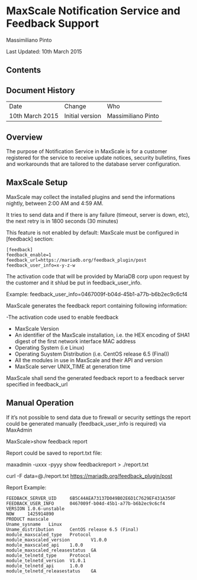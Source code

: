 # MaxScale Notification Service and Feedback Support

Massimiliano Pinto

Last Updated: 10th March 2015

## Contents

## Document History

<table>
  <tr>
    <td>Date</td>
    <td>Change</td>
    <td>Who</td>
  </tr>
  <tr>
    <td>10th March 2015</td>
    <td>Initial version</td>
    <td>Massimiliano Pinto</td>
  </tr>
</table>


## Overview

The purpose of Notification Service in MaxScale is for a customer registered for the service to receive update notices, security bulletins, fixes and workarounds that are tailored to the database server configuration.

## MaxScale Setup

MaxScale may collect the installed plugins and send the informations nightly, between 2:00 AM and 4:59 AM.

It tries to send data and if there is any failure (timeout, server is down, etc), the next retry is in 1800 seconds (30 minutes)

This feature is not enabled by default: MaxScale must be configured in [feedback] section:


	[feedback]
	feedback_enable=1
	feedback_url=https://mariadb.org/feedback_plugin/post
	feedback_user_info=x-y-z-w

The activation code that will be provided by MariaDB corp upon request by the customer and it shlud be put in feedback_user_info.

Example:
feedback_user_info=0467009f-b04d-45b1-a77b-b6b2ec9c6cf4


MaxScale generates the feedback report containing following information:

 -The activation code used to enable feedback 
 - MaxScale Version
 - An identifier of the MaxScale installation, i.e. the HEX encoding of SHA1 digest of the first network interface MAC address
 - Operating System (i.e Linux)
 - Operating Suystem Distribution (i.e. CentOS release 6.5 (Final))
 - All the modules in use in MaxScale and their API and version
 - MaxScale server UNIX_TIME at generation time

MaxScale shall send the generated feedback report to a feedback server specified in feedback_url


## Manual Operation

If it’s not possible to send data due to firewall or security settings the report could be generated manually (feedback_user_info is required) via MaxAdmin


MaxScale>show feedback report


Report could be saved to report.txt file:


maxadmin -uxxx -pyyy show feedbackreport > ./report.txt

curl -F data=@./report.txt https://mariadb.org/feedback_plugin/post


Report Example:

	FEEDBACK_SERVER_UID     6B5C44AEA73137D049B02E6D1C7629EF431A350F
	FEEDBACK_USER_INFO      0467009f-b04d-45b1-a77b-b6b2ec9c6cf4
	VERSION 1.0.6-unstable
	NOW     1425914890
	PRODUCT maxscale
	Uname_sysname   Linux
	Uname_distribution      CentOS release 6.5 (Final)
	module_maxscaled_type   Protocol
	module_maxscaled_version        V1.0.0
	module_maxscaled_api    1.0.0
	module_maxscaled_releasestatus  GA
	module_telnetd_type     Protocol
	module_telnetd_version  V1.0.1
	module_telnetd_api      1.0.0
	module_telnetd_releasestatus    GA

